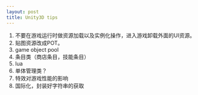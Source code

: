 ```yaml
---
layout: post
title: Unity3D tips
---
```

1. 不要在游戏运行时做资源加载以及实例化操作，进入游戏卸载外面的UI资源。
2. 贴图资源改成POT。
3. game object pool
4. 条目类（商店条目，技能条目）
5. lua
6. 单体管理类？
7. 特效对游戏性能的影响
8. 国际化，封装好字符串的获取


